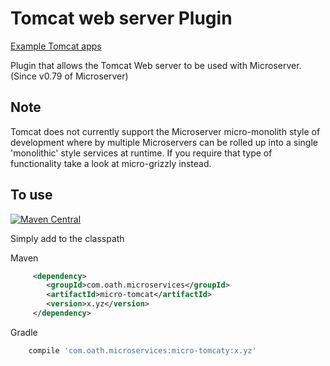 # Tomcat web server Plugin

[Example Tomcat apps](https://github.com/aol/micro-server/tree/master/micro-tomcat/src/test/java/app)

Plugin that allows the Tomcat Web server to be used with Microserver. (Since v0.79 of Microserver)

## Note

Tomcat does not currently support the Microserver micro-monolith style of development where by multiple Microservers can be rolled up into a single 'monolithic' style services at runtime. If you require that type of functionality take a look at micro-grizzly instead.


## To use

[![Maven Central](https://maven-badges.herokuapp.com/maven-central/com.oath.microservices/micro-grizzly/badge.svg)](https://maven-badges.herokuapp.com/maven-central/com.oath.microservices/micro-tomcat)

Simply add to the classpath

Maven 
```xml
     <dependency>
        <groupId>com.oath.microservices</groupId>  
        <artifactId>micro-tomcat</artifactId>
        <version>x.yz</version>
     </dependency>
 ```    
Gradle
```groovy
    compile 'com.oath.microservices:micro-tomcaty:x.yz'
```
